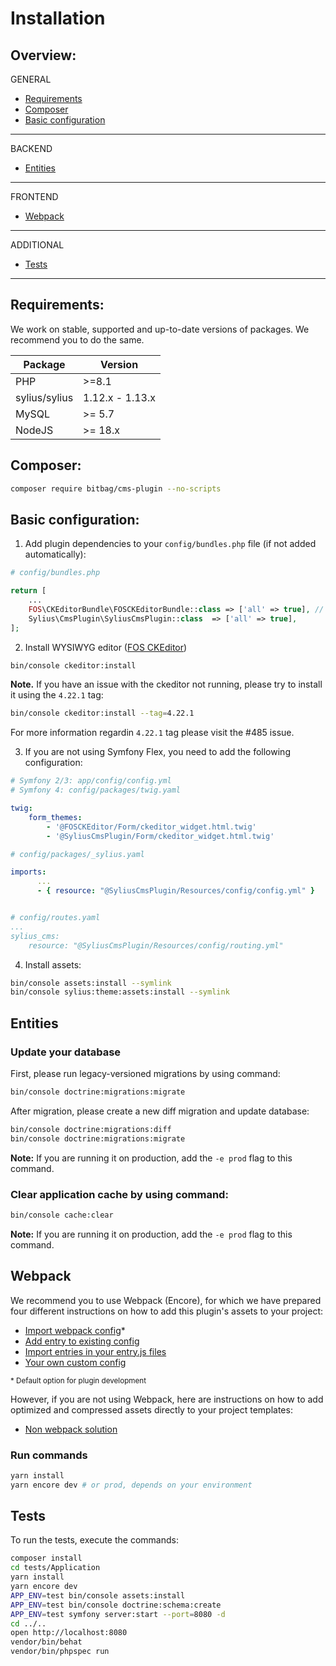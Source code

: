 # Installation

## Overview:
GENERAL
- [Requirements](#requirements)
- [Composer](#composer)
- [Basic configuration](#basic-configuration)
--- 
BACKEND
- [Entities](#entities)
---
FRONTEND
- [Webpack](#webpack)
---
ADDITIONAL
- [Tests](#tests)
---

## Requirements:
We work on stable, supported and up-to-date versions of packages. We recommend you to do the same.

| Package       | Version         |
|---------------|-----------------|
| PHP           | \>=8.1          |
| sylius/sylius | 1.12.x - 1.13.x |
| MySQL         | \>= 5.7         |
| NodeJS        | \>= 18.x        |

## Composer:
```bash
composer require bitbag/cms-plugin --no-scripts
```

## Basic configuration:
1. Add plugin dependencies to your `config/bundles.php` file (if not added automatically):

```php
# config/bundles.php

return [
    ...
    FOS\CKEditorBundle\FOSCKEditorBundle::class => ['all' => true], // WYSIWYG editor
    Sylius\CmsPlugin\SyliusCmsPlugin::class  => ['all' => true],
];
```

2. Install WYSIWYG editor ([FOS CKEditor](https://symfony.com/doc/master/bundles/FOSCKEditorBundle/usage/ckeditor.html))

```bash
bin/console ckeditor:install
```

**Note.** If you have an issue with the ckeditor not running, please try to install it using the `4.22.1` tag:

```bash
bin/console ckeditor:install --tag=4.22.1
```

For more information regardin `4.22.1` tag please visit the #485 issue.

3.  If you are not using Symfony Flex, you need to add the following configuration:

```yaml
# Symfony 2/3: app/config/config.yml
# Symfony 4: config/packages/twig.yaml

twig:
    form_themes:
        - '@FOSCKEditor/Form/ckeditor_widget.html.twig'
        - '@SyliusCmsPlugin/Form/ckeditor_widget.html.twig'
```

```yaml
# config/packages/_sylius.yaml

imports:
      ...
      - { resource: "@SyliusCmsPlugin/Resources/config/config.yml" }


# config/routes.yaml
...
sylius_cms:
    resource: "@SyliusCmsPlugin/Resources/config/routing.yml"
```

4. Install assets:
```bash
bin/console assets:install --symlink
bin/console sylius:theme:assets:install --symlink
```

## Entities
### Update your database
First, please run legacy-versioned migrations by using command:
```bash
bin/console doctrine:migrations:migrate
```

After migration, please create a new diff migration and update database:
```bash
bin/console doctrine:migrations:diff
bin/console doctrine:migrations:migrate
```
**Note:** If you are running it on production, add the `-e prod` flag to this command.

### Clear application cache by using command:
```bash
bin/console cache:clear
```
**Note:** If you are running it on production, add the `-e prod` flag to this command.

## Webpack

We recommend you to use Webpack (Encore), for which we have prepared four different instructions on how to add this plugin's assets to your project:

- [Import webpack config](./01.1-webpack-config.md)*
- [Add entry to existing config](./01.2-webpack-entry.md)
- [Import entries in your entry.js files](./01.3-import-entry.md)
- [Your own custom config](./01.4-custom-solution.md)

<small>* Default option for plugin development</small>

However, if you are not using Webpack, here are instructions on how to add optimized and compressed assets directly to your project templates:

- [Non webpack solution](./01.5-non-webpack.md)

### Run commands
```bash
yarn install
yarn encore dev # or prod, depends on your environment
```

## Tests
To run the tests, execute the commands:
```bash
composer install
cd tests/Application
yarn install
yarn encore dev
APP_ENV=test bin/console assets:install
APP_ENV=test bin/console doctrine:schema:create
APP_ENV=test symfony server:start --port=8080 -d
cd ../..
open http://localhost:8080
vendor/bin/behat
vendor/bin/phpspec run
```
